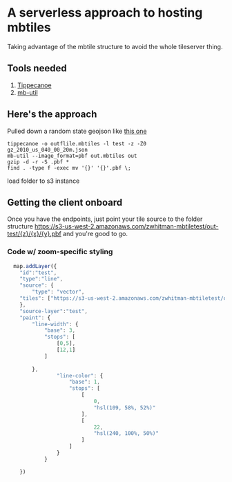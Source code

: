 # A serverless approach to hosting mbtiles

Taking advantage of the mbtile structure to avoid the whole tileserver thing.

## Tools needed
1. [Tippecanoe](https://github.com/mapbox/tippecanoe)
2. [mb-util](https://github.com/mapbox/mbutil)


## Here's the approach

Pulled down a random state geojson like [this one](http://eric.clst.org/wupl/Stuff/gz_2010_us_040_00_20m.json)
```
tippecanoe -o outflile.mbtiles -l test -z -Z0 gz_2010_us_040_00_20m.json 
mb-util --image_format=pbf out.mbtiles out
gzip -d -r -S .pbf *
find . -type f -exec mv '{}' '{}'.pbf \;
```
load folder to s3 instance 

## Getting the client onboard
Once you have the endpoints, just point your tile source to the folder structure https://s3-us-west-2.amazonaws.com/zwhitman-mbtiletest/out-test/{z}/{x}/{y}.pbf and you're good to go.

### Code w/ zoom-specific styling
```javascript
  map.addLayer({
    "id":"test",
    "type":"line",
    "source": {
        "type": "vector",
	"tiles": ["https://s3-us-west-2.amazonaws.com/zwhitman-mbtiletest/out-test/{z}/{x}/{y}.pbf"],
	},
    "source-layer":"test",
    "paint": {
		"line-width": {
		    "base": 3,
		    "stops": [
				[0,5],
				[12,1]
			]
	
		},
                "line-color": {
                    "base": 1,
                    "stops": [
                        [
                            0,
                            "hsl(109, 58%, 52%)"
                        ],
                        [
                            22,
                            "hsl(240, 100%, 50%)"
                        ]
                    ]
                }
            }

    })
```
